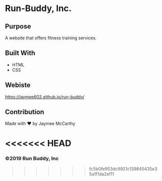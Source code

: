 # Run-Buddy, Inc.

## Purpose
A website that offers fitness training services.

## Built With
* HTML
* CSS

## Webiste
https://jaymee602.github.io/run-buddy/

## Contribution
Made with ❤️ by Jaymee McCarthy

<<<<<<< HEAD
=======
### ©️2019 Run Buddy, Inc 
>>>>>>> fc5b0fe953dc9921c139845435e35a1f1da2ef11

